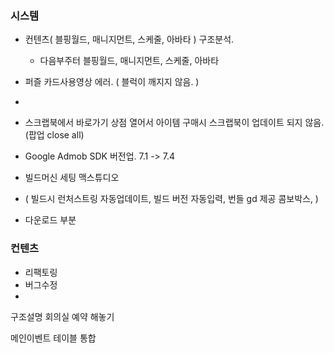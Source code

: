

### 시스템 
- 컨텐츠( 블핑월드, 매니지먼트, 스케줄, 아바타 ) 구조분석.
	- 다음부주터 블핑월드, 매니지먼트, 스케줄, 아바타

- 퍼즐 카드사용영상 에러. ( 블럭이 깨지지 않음. )
- 
- 스크랩북에서 바로가기 상점 열어서 아이템 구매시 스크랩북이 업데이트 되지 않음.(팝업 close all)

- Google Admob SDK  버전업.  7.1 -> 7.4

- 빌드머신 세팅 맥스튜디오
- ( 빌드시 런처스트링 자동업데이트, 빌드 버전 자동입력, 번들 gd 제공 콤보박스,  )

- 다운로드 부분


### 컨텐츠
- 리팩토링
- 버그수정
- 



구조설명 회의실 예약 해놓기


메인이벤트 테이블 통합
